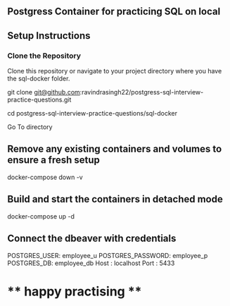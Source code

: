 ## Postgress Container for practicing SQL on local


## Setup Instructions
###  Clone the Repository
Clone this repository or navigate to your project directory where you have the sql-docker folder.


git clone git@github.com:ravindrasingh22/postgress-sql-interview-practice-questions.git


cd postgress-sql-interview-practice-questions/sql-docker


Go To directory

## Remove any existing containers and volumes to ensure a fresh setup
docker-compose down -v

## Build and start the containers in detached mode
docker-compose up -d

## Connect the dbeaver with credentials

POSTGRES_USER: employee_u
POSTGRES_PASSWORD: employee_p
POSTGRES_DB: employee_db
Host : localhost
Port : 5433

# ** happy practising ** #
